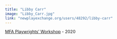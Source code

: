 ```yaml
---
title: "Libby Carr"
image: "Libby_Carr.jpg"
link: "newplayexchange.org/users/48292/libby-carr"
---
```


[MFA Playwrights’ Workshop](/programs/mfa-playwrights-workshop) - 2020
